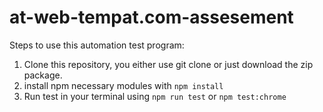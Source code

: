 # at-web-tempat.com-assesement

Steps to use this automation test program:

1. Clone this repository, you either use git clone or just download the zip package.
2. install npm necessary modules with `npm install`
3. Run test in your terminal using `npm run test` or `npm test:chrome`
